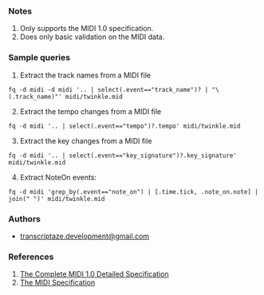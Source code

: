### Notes

1. Only supports the MIDI 1.0 specification.
2. Does only basic validation on the MIDI data.

### Sample queries

1. Extract the track names from a MIDI file
```
fq -d midi -d midi '.. | select(.event=="track_name")? | "\(.track_name)"' midi/twinkle.mid 
```

2. Extract the tempo changes from a MIDI file
```
fq -d midi '.. | select(.event=="tempo")?.tempo' midi/twinkle.mid
```

3. Extract the key changes from a MIDI file
```
fq -d midi '.. | select(.event=="key_signature")?.key_signature' midi/twinkle.mid
```

4. Extract NoteOn events:
```
fq -d midi 'grep_by(.event=="note_on") | [.time.tick, .note_on.note] | join(" ")' midi/twinkle.mid
```

### Authors
- transcriptaze.development@gmail.com

### References

1. [The Complete MIDI 1.0 Detailed Specification](https://www.midi.org/specifications/item/the-midi-1-0-specification)
2. [The MIDI Specification](http://midi.teragonaudio.com/tech/midispec.htm)
